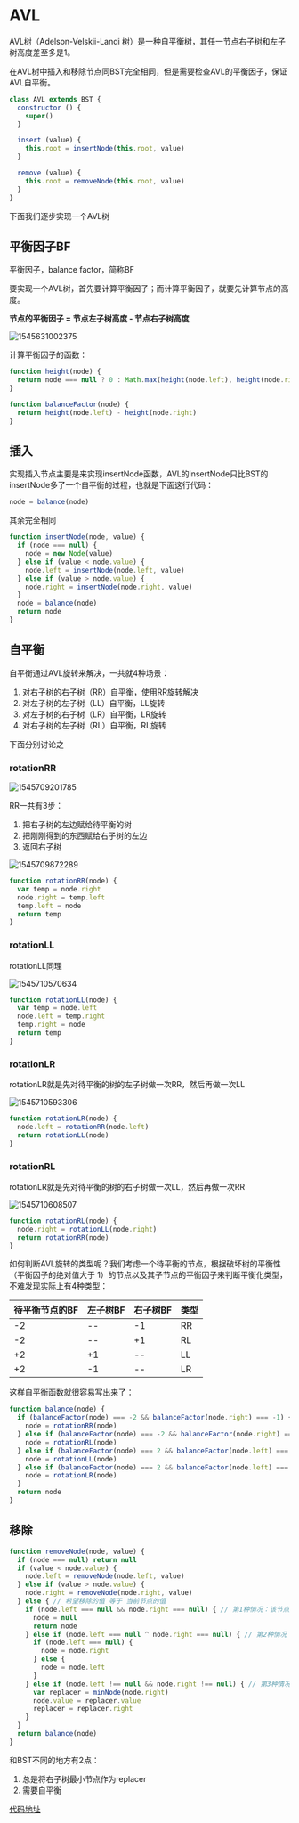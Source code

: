 # AVL

AVL树（Adelson-Velskii-Landi 树）是一种自平衡树，其任一节点右子树和左子树高度差至多是1。

在AVL树中插入和移除节点同BST完全相同，但是需要检查AVL的平衡因子，保证AVL自平衡。

```js
class AVL extends BST {
  constructor () {
    super()
  }

  insert (value) {
    this.root = insertNode(this.root, value)
  }

  remove (value) {
    this.root = removeNode(this.root, value)
  }
}
```

下面我们逐步实现一个AVL树

## 平衡因子BF

平衡因子，balance factor，简称BF

要实现一个AVL树，首先要计算平衡因子；而计算平衡因子，就要先计算节点的高度。

**节点的平衡因子 = 节点左子树高度 - 节点右子树高度**

![1545631002375](../.vuepress/public/assets/1545631002375.png)

计算平衡因子的函数：

```js
function height(node) {
  return node === null ? 0 : Math.max(height(node.left), height(node.right)) + 1
}

function balanceFactor(node) {
  return height(node.left) - height(node.right)
}
```

## 插入

实现插入节点主要是来实现insertNode函数，AVL的insertNode只比BST的insertNode多了一个自平衡的过程，也就是下面这行代码：

```js
node = balance(node)
```

其余完全相同

```js
function insertNode(node, value) {
  if (node === null) {
    node = new Node(value)
  } else if (value < node.value) {
    node.left = insertNode(node.left, value)
  } else if (value > node.value) {
    node.right = insertNode(node.right, value)
  }
  node = balance(node)
  return node
}
```

## 自平衡

自平衡通过AVL旋转来解决，一共就4种场景：

1. 对右子树的右子树（RR）自平衡，使用RR旋转解决
2. 对左子树的左子树（LL）自平衡，LL旋转
3. 对左子树的右子树（LR）自平衡，LR旋转
4. 对右子树的左子树（RL）自平衡，RL旋转

下面分别讨论之

### rotationRR

![1545709201785](../.vuepress/public/assets/1545709201785.png)

RR一共有3步：

1. 把右子树的左边赋给待平衡的树
2. 把刚刚得到的东西赋给右子树的左边
3. 返回右子树

![1545709872289](../.vuepress/public/assets/1545709872289.png)

```js
function rotationRR(node) {
  var temp = node.right
  node.right = temp.left
  temp.left = node
  return temp
}
```

### rotationLL

rotationLL同理

![1545710570634](../.vuepress/public/assets/1545710570634.png)

```js
function rotationLL(node) {
  var temp = node.left
  node.left = temp.right
  temp.right = node
  return temp
}
```

### rotationLR

rotationLR就是先对待平衡的树的左子树做一次RR，然后再做一次LL

![1545710593306](../.vuepress/public/assets/1545710593306.png)

```js
function rotationLR(node) {
  node.left = rotationRR(node.left)
  return rotationLL(node)
}
```

### rotationRL

rotationLR就是先对待平衡的树的右子树做一次LL，然后再做一次RR

![1545710608507](../.vuepress/public/assets/1545710608507.png)

```js
function rotationRL(node) {
  node.right = rotationLL(node.right)
  return rotationRR(node)
}
```

如何判断AVL旋转的类型呢？我们考虑一个待平衡的节点，根据破坏树的平衡性（平衡因子的绝对值大于 1）的节点以及其子节点的平衡因子来判断平衡化类型，不难发现实际上有4种类型：

| 待平衡节点的BF | 左子树BF | 右子树BF | 类型 |
| -------------- | -------- | -------- | ---- |
| -2             | --       | -1       | RR   |
| -2             | --       | +1       | RL   |
| +2             | +1       | --       | LL   |
| +2             | -1       | --       | LR   |

这样自平衡函数就很容易写出来了：

```js
function balance(node) {
  if (balanceFactor(node) === -2 && balanceFactor(node.right) === -1) {
    node = rotationRR(node)
  } else if (balanceFactor(node) === -2 && balanceFactor(node.right) === 1) {
    node = rotationRL(node)
  } else if (balanceFactor(node) === 2 && balanceFactor(node.left) === 1) {
    node = rotationLL(node)
  } else if (balanceFactor(node) === 2 && balanceFactor(node.left) === -1) {
    node = rotationLR(node)
  }
  return node
}
```

## 移除

```js
function removeNode(node, value) {
  if (node === null) return null
  if (value < node.value) {
    node.left = removeNode(node.left, value)
  } else if (value > node.value) {
    node.right = removeNode(node.right, value)
  } else { // 希望移除的值 等于 当前节点的值
    if (node.left === null && node.right === null) { // 第1种情况：该节点是叶节点
      node = null
      return node
    } else if (node.left === null ^ node.right === null) { // 第2种情况：该节点有1个孩子
      if (node.left === null) {
        node = node.right
      } else {
        node = node.left
      }
    } else if (node.left !== null && node.right !== null) { // 第3种情况：该节点有2个孩子
      var replacer = minNode(node.right)
      node.value = replacer.value
      replacer = replacer.right
    }
  }
  return balance(node)
}
```

和BST不同的地方有2点：

1. 总是将右子树最小节点作为replacer
2. 需要自平衡

[代码地址](https://github.com/JiWeiZ/FEMap/blob/master/codes/%E7%AE%97%E6%B3%95%E5%92%8C%E6%95%B0%E6%8D%AE%E7%BB%93%E6%9E%84/AVL.js)

